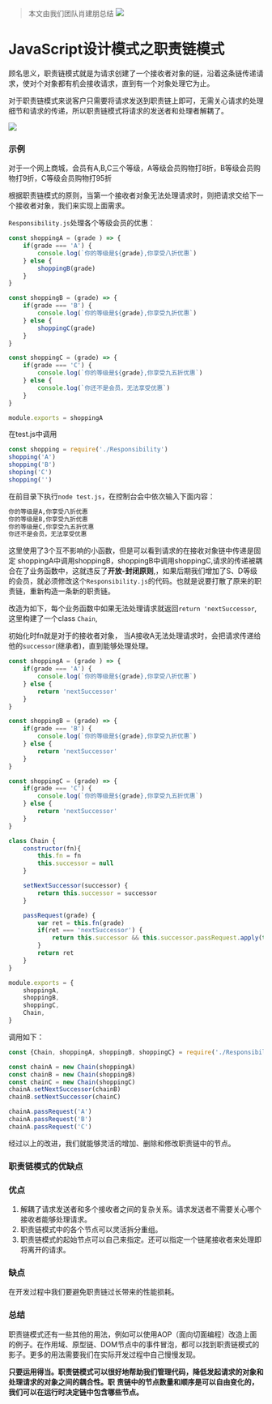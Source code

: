 > 本文由我们团队肖建朋总结 <img src="https://badge.juejin.im/entry/5bd5ca2e51882509b768da8a/likes.svg?style=flat-square" onclick="window.open('https://badge.juejin.im/entry/5bd5ca2e51882509b768da8a/likes.svg?style=flat-square')">

# JavaScript设计模式之职责链模式

顾名思义，职责链模式就是为请求创建了一个接收者对象的链，沿着这条链传递请求，使对个对象都有机会接收请求，直到有一个对象处理它为止。

对于职责链模式来说客户只需要将请求发送到职责链上即可，无需关心请求的处理细节和请求的传递，所以职责链模式将请求的发送者和处理者解耦了。

![](https://i.loli.net/2018/10/28/5bd5b48157043.png)

### 示例

对于一个网上商城，会员有A,B,C三个等级，A等级会员购物打8折，B等级会员购物打9折，C等级会员购物打95折

根据职责链模式的原则，当第一个接收者对象无法处理请求时，则把请求交给下一个接收者对象，我们来实现上面需求。

`Responsibility.js`处理各个等级会员的优惠：

```javascript
const shoppingA = (grade ) => {
    if(grade === 'A') {
        console.log(`你的等级是${grade},你享受八折优惠`)
    } else {
        shoppingB(grade)
    }
}

const shoppingB = (grade) => {
    if(grade === 'B') {
        console.log(`你的等级是${grade},你享受九折优惠`)
    } else {
        shoppingC(grade)
    }
}

const shoppingC = (grade) => {
    if(grade === 'C') {
        console.log(`你的等级是${grade},你享受九五折优惠`)
    } else {
        console.log(`你还不是会员，无法享受优惠`)
    }
}

module.exports = shoppingA
```

在test.js中调用

```javascript
const shopping = require('./Responsibility')
shopping('A')
shopping('B')
shoping('C')
shopping('')

```

在前目录下执行`node test.js`，在控制台会中依次输入下面内容：

```tex
你的等级是A,你享受八折优惠
你的等级是B,你享受九折优惠
你的等级是C,你享受九五折优惠
你还不是会员，无法享受优惠
```

这里使用了3个互不影响的小函数，但是可以看到请求的在接收对象链中传递是固定 shoppingA中调用shoppingB，shoppingB中调用shoppingC,请求的传递被耦合在了业务函数中，这就违反了**开放-封闭原则**,，如果后期我们增加了S、D等级的会员，就必须修改这个`Responsibility.js`的代码。也就是说要打散了原来的职责链，重新构造一条新的职责链。

改造为如下，每个业务函数中如果无法处理请求就返回`return 'nextSuccessor`, 这里构建了一个class `Chain`,

初始化时fn就是对于的接收者对象， 当A接收A无法处理请求时，会把请求传递给他的`successor`(继承者)，直到能够处理处理。

```javascript
const shoppingA = (grade ) => {
    if(grade === 'A') {
        console.log(`你的等级是${grade},你享受八折优惠`)
    } else {
        return 'nextSuccessor'
    }
}

const shoppingB = (grade) => {
    if(grade === 'B') {
        console.log(`你的等级是${grade},你享受九折优惠`)
    } else {
        return 'nextSuccessor'
    }
}

const shoppingC = (grade) => {
    if(grade === 'C') {
        console.log(`你的等级是${grade},你享受九五折优惠`)
    } else {
        return 'nextSuccessor'
    }
}

class Chain {
    constructor(fn){
        this.fn = fn
        this.successor = null
    }

    setNextSuccessor(successor) {
        return this.successor = successor
    }

    passRequest(grade) {
        var ret = this.fn(grade)
        if(ret === 'nextSuccessor') {
            return this.successor && this.successor.passRequest.apply(this.successor, arguments)
        }
        return ret
    }
}

module.exports = {
    shoppingA,
    shoppingB,
    shoppingC,
    Chain,
}
```

调用如下：

```javascript
const {Chain, shoppingA, shoppingB, shoppingC} = require('./Responsibility')

const chainA = new Chain(shoppingA)
const chainB = new Chain(shoppingB)
const chainC = new Chain(shoppingC)
chainA.setNextSuccessor(chainB)
chainB.setNextSuccessor(chainC)

chainA.passRequest('A')
chainA.passRequest('B')
chainA.passRequest('C')
```

经过以上的改进，我们就能够灵活的增加、删除和修改职责链中的节点。

### 职责链模式的优缺点

### 优点

1. 解耦了请求发送者和多个接收者之间的复杂关系。请求发送者不需要关心哪个接收者能够处理请求。
2. 职责链模式中的各个节点可以灵活拆分重组。
3. 职责链模式的起始节点可以自己来指定。还可以指定一个链尾接收者来处理即将离开的请求。

### 缺点

在开发过程中我们要避免职责链过长带来的性能损耗。

### 总结

职责链模式还有一些其他的用法，例如可以使用AOP（面向切面编程）改造上面的例子。在作用域、原型链、DOM节点中的事件冒泡，都可以找到职责链模式的影子。更多的用法需要我们在实际开发过程中自己慢慢发现。

**只要运用得当。职责链模式可以很好地帮助我们管理代码，降低发起请求的对象和处理请求的对象之间的耦合性。职**
**责链中的节点数量和顺序是可以自由变化的，我们可以在运行时决定链中包含哪些节点。**